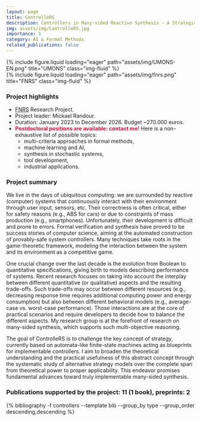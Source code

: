 ```yaml
---
layout: page
title: ControlleRS
description: Controllers in Many-sided Reactive Synthesis - A Strategic Perspective
img: assets/img/ControlleRS.jpg
importance: 1
category: AI & Formal Methods
related_publications: false
---
```


<div class="row justify-content-center">
    <div class="col-sm-3 mt-4 mt-md-0">
        {% include figure.liquid loading="eager" path="assets/img/UMONS-EN.png" title="UMONS" class="img-fluid" %}
    </div>
    <div class="col-sm-2 mt-4 mt-md-0">
        {% include figure.liquid loading="eager" path="assets/img/fnrs.png" title="FNRS" class="img-fluid" %}
    </div>
</div>
<h3>Project highlights</h3>
<ul>
  <li><a href="http://www.frs-fnrs.be/">FNRS</a> Research Project. </li>
  <li>Project leader: Mickael Randour.</li>
  <li>Duration: January 2023 to December 2026. Budget ~270.000 euros.</li>
  <li><strong style="color:Crimson;">Postdoctoral positions are available: contact me!</strong> Here is a non-exhaustive list of possible topics:
	<ul>
		<li>multi-criteria approaches in formal methods,</li>
		<li>machine learning and AI,</li>
		<li>synthesis in stochastic systems,</li>
		<li>tool development,</li>
		<li>industrial applications.</li>
	</ul></li>
  </ul>


<h3>Project summary</h3>
<p>We live in the days of ubiquitous computing: we are surrounded by reactive (computer) systems that continuously interact with their environment through user input, sensors, etc. Their correctness is often critical, either for safety reasons (e.g., ABS for cars) or due to constraints of mass production (e.g., smartphones). Unfortunately, their development is difficult and prone to errors. Formal verification and synthesis have proved to be success stories of computer science, aiming at the automated construction of provably-safe system controllers. Many techniques take roots in the game-theoretic framework, modeling the interaction between the system and its environment as a competitive game.</p>

<p>One crucial change over the last decade is the evolution from Boolean to quantitative specifications, giving birth to models describing performance of systems. Recent research focuses on taking into account the interplay between different quantitative (or qualitative) aspects and the resulting trade-offs. Such trade-offs may occur between different resources (e.g., decreasing response time requires additional computing power and energy consumption) but also between different behavioral models (e.g., average-case vs. worst-case performance). Those interactions are at the core of practical scenarios and require developers to decide how to balance the different aspects. My research group is at the forefront of research on many-sided synthesis, which supports such multi-objective reasoning.</p>
<p>The goal of ControlleRS is to challenge the key concept of strategy, currently based on automata-like finite-state machines acting as blueprints for implementable controllers. I aim to broaden the theoretical understanding and the practical usefulness of this abstract concept through the systematic study of alternative strategy models over the complete span from theoretical power to proper applicability. This endeavor promises fundamental advances toward truly implementable many-sided synthesis.</p>


<h3>Publications supported by the project: 11 (1 book), preprints: 2</h3>

<div class="publications">
 {% bibliography -f controllers --template bib --group_by type --group_order descending,descending %}
</div>


